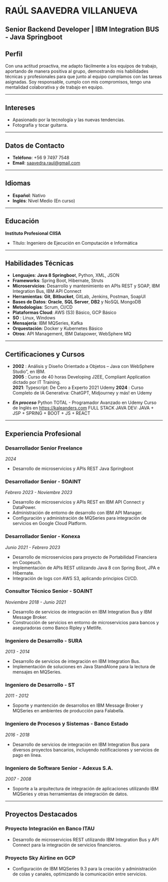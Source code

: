# RAÚL SAAVEDRA VILLANUEVA  
**Senior Backend Developer | IBM Integration BUS - Java Springboot**
---

## Perfil  
Con una actitud proactiva, me adapto fácilmente a los equipos de trabajo, aportando de manera positiva al grupo, demostrando mis habilidades técnicas y profesionales para que junto al equipo cumplamos con las tareas asignadas. Soy responsable, cumplo con mis compromisos, tengo una mentalidad colaborativa y de trabajo en equipo.

---
## Intereses  
- Apasionado por la tecnología y las nuevas tendencias.  
- Fotografía y tocar guitarra.  
---

## Datos de Contacto  
- **Teléfono**: +56 9 7497 7548  
- **Email**: saavedra.raul@gmail.com  

---

## Idiomas  
- **Español**: Nativo  
- **Inglés**: Nivel Medio (En curso)  

---

## Educación  
**Instituto Profesional CIISA**  
- Título: Ingeniero de Ejecución en Computación e Informática

---

## Habilidades Técnicas  
- **Lenguajes**: **Java 8 Springboo**t, Python, XML, JSON  
- **Frameworks**: Spring Boot, Hibernate, Struts  
- **Microservicios**: Desarrollo y mantenimiento en APIs REST y SOAP, IBM Integration Bus, IBM API Connect  
- **Herramientas**: **Git**, **Bitbucket**, GitLab, Jenkins, Postman, SoapUI  
- **Bases de Datos**: **Oracle**, **SQL Server**,  **DB2** y NoSQL MongoDB 
- **Metodologías**: Scrum, CI/CD  
- **Plataformas Cloud**: AWS (S3) Básico, GCP Básico
- **SO** : Linux, Windows  
- **Mensajería**: IBM MQSeries, Kafka  
- **Orquestación**: Docker y Kubernetes Básico 
- **Otros**: API Management, IBM Datapower, WebSphere MQ  

---
## Certificaciones y Cursos  

 - **2002** : Análisis y Diseño Orientado a Objetos – Java con WebSphere Studio”, en IBM.  
   **2005** : Curso de 40 horas Developing J2EE, Compliant Application dictado por IT Training.  
   **2021**: Typescript: De Cero a Experto 2021 Udemy 
   **2024** : Curso Completo de IA Generativa: ChatGPT, Midjourney y más! en Udemy 
   
 - ***En proceso***
   Python TOTAL - Programador Avanzado en Udemy 
   Curso de Inglés en https://kaleanders.com
   FULL STACK JAVA DEV: JAVA + JSP + SPRING + BOOT + JS + REACT
---  
## Experiencia Profesional  

### Desarrollador Senior Freelance   
_2024_  
- Desarrollo de microservicios y APIs REST Java Springboot


### Desarrollador Senior - **SOAINT**  
_Febrero 2023 - Noviembre 2023_  
- Desarrollo de microservicios y APIs REST en IBM API Connect y DataPower.
- Administración de entorno de desarrollo con IBM API Manager.
- Configuración y administración de MQSeries para integración de servicios en Google Cloud Platform.

### Desarrollador Senior - **Konexa**  
_Junio 2021 - Febrero 2023_  
- Desarrollo de microservicios para proyecto de Portabilidad Financiera en Coopeuch.
- Implementación de APIs REST utilizando Java 8 con Spring Boot, JPA e Hibernate.
- Integración de logs con AWS S3, aplicando principios CI/CD.

### Consultor Técnico Senior - **SOAINT**  
_Noviembre 2018 - Junio 2021_  
- Desarrollo de servicios de integración en IBM Integration Bus y IBM Message Broker.
- Construcción de servicios en entorno de microservicios para bancos y aseguradoras como Banco Ripley y Metlife.

### Ingeniero de Desarrollo - **SURA**  
_2013 - 2014_  
- Desarrollo de servicios de integración en IBM Integration Bus.
- Implementación de soluciones en Java StandAlone para la lectura de mensajes en MQSeries.

### Ingeniero de Desarrollo - **ST**  
_2011 - 2012_  
- Soporte y mantención de desarrollos en IBM Message Broker y MQSeries en ambientes de producción para Falabella.

### Ingeniero de Procesos y Sistemas - **Banco Estado**  
_2016 - 2018_  
- Desarrollo de servicios de integración en IBM Integration Bus para diversos proyectos bancarios, incluyendo notificaciones y servicios de pago en línea.

### Ingeniero de Software Senior - **Adexus S.A.**  
_2007 - 2008_  
- Soporte a la arquitectura de integración de aplicaciones utilizando IBM MQSeries y otras herramientas de integración de datos.
---
## Proyectos Destacados  
### Proyecto Integración en Banco ITAU  
- Desarrollo de microservicios REST utilizando IBM Integration Bus y API Connect para la integración de servicios financieros.

### Proyecto Sky Airline en GCP  
- Configuración de IBM MQSeries 9.3 para la creación y administración de colas y canales, optimizando la comunicación entre servicios.


<!--stackedit_data:
eyJoaXN0b3J5IjpbLTY3NDc4NTAxLC03MzYyNzE2OTUsLTM1Mz
Q1MTk1XX0=
-->